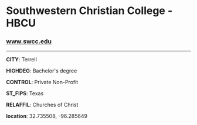 # Southwestern Christian College - HBCU
### www.swcc.edu
---
**CITY**: Terrell

**HIGHDEG**: Bachelor's degree

**CONTROL**: Private Non-Profit

**ST_FIPS**: Texas

**RELAFFIL**: Churches of Christ

**location**: 32.735508, -96.285649